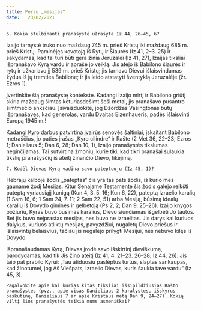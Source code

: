 ```yaml
---
title: Persų „mesijas“ 
date:   23/02/2021
---
```


`6. Kokia stulbinanti pranašystė užrašyta Iz 44, 26–45, 6?`

Izaijo tarnystė truko nuo maždaug 745 m. prieš Kristų iki maždaug 685 m. prieš Kristų. Paminėjęs kovotoją iš Rytų ir Šiaurės (Iz 41, 2–3. 25) ir sakydamas, kad tai turi būti gera žinia Jeruzalei (Iz 41, 27), Izaijas tiksliai išpranašavo Kyrą vardu ir aprašė jo veiklą. Jis atėjo iš Babilono šiaurės ir rytų ir užkariavo jį 539 m. prieš Kristų; jis tarnavo Dievui išlaisvindamas žydus iš jų tremties Babilone; ir jis leido atstatyti šventyklą Jeruzalėje (žr. Ezros 1).

Įvertinkite šią pranašystę kontekste. Kadangi Izaijo mirtį ir Babilono griūtį skiria maždaug šimtas keturiasdešimt šeši metai, jis pranašavo pusantro šimtmečio anksčiau. Įsivaizduokite, jog Džordžas Vašingtonas būtų išpranašavęs, kad generolas, vardu Dvaitas Eizenhaueris, padės išlaisvinti Europą 1945 m.!

Kadangi Kyro darbus patvirtina įvairūs senovės šaltiniai, įskaitant Babilono metraščius, jo paties įrašas „Kyro cilindre“ ir Rašte (2 Met 36, 22–23; Ezros 1; Danieliaus 5; Dan 6, 28; Dan 10, 1), Izaijo pranašystės tikslumas neginčijamas. Tai sutvirtina žmonių, kurie tiki, kad tikri pranašai sulaukia tikslių pranašysčių iš ateitį žinančio Dievo, tikėjimą.
 
`7. Kodėl Dievas Kyrą vadina savo pateptuoju (Iz 45, 1)?`

Hebrajų kalboje žodis „pateptas“ čia yra tas pats žodis, iš kurio mes gauname žodį Mesijas. Kitur Senajame Testamente šis žodis galėjo reikšti pateptą vyriausiąjį kunigą (Kun 4, 3. 5. 16; Kun 6, 22), pateptą Izraelio karalių (1 Sam 16, 6; 1 Sam 24, 7. 11; 2 Sam 22, 51) arba Mesiją, būsimą idealų karalių iš Dovydo giminės ir gelbėtoją (Ps 2, 2; Dan 9, 25–26). Izaijo knygos požiūriu, Kyras buvo būsimas karalius, Dievo siunčiamas išgelbėti Jo tautos. Bet jis buvo neįprastas mesijas, nes buvo ne izraelitas. Jis darys kai kuriuos dalykus, kuriuos atliktų mesijas, pavyzdžiui, nugalėtų Dievo priešus ir išlaisvintų belaisvius, tačiau jis negalėjo prilygti Mesijui, nes nebuvo kilęs iš Dovydo.

Išpranašaudamas Kyrą, Dievas įrodė savo išskirtinį dieviškumą, parodydamas, kad tik Jis žino ateitį (Iz 41, 4. 21–23. 26–28; Iz 44, 26). Jis taip pat prabilo Kyrui: „Tau atiduosiu paslėptus turtus, slaptas sankaupas, kad žinotumei, jog Aš Viešpats, Izraelio Dievas, kuris šaukia tave vardu“ (Iz 45, 3).

`Pagalvokite apie kai kurias kitas tiksliai išsipildžiusias Rašto pranašystes (pvz., apie visas Danieliaus 2 karalystes, išskyrus paskutinę, Danieliaus 7 ar apie Kristaus metą Dan 9, 24–27). Kokią viltį šios pranašystės teikia mums asmeniškai?`